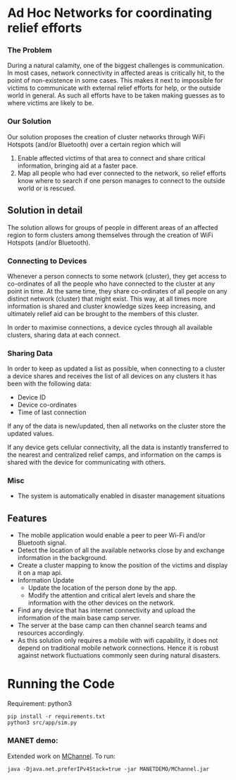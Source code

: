 # Ad Hoc Networks for coordinating relief efforts

### The Problem
During a natural calamity, one of the biggest challenges is communication. In most cases, network connectivity in affected areas is critically hit, to the point of non-existence in some cases. This makes it next to impossible for victims to communicate with external relief efforts for help, or the outside world in general. As such all efforts have to be taken making guesses as to where victims are likely to be.

### Our Solution
Our solution proposes the creation of cluster networks through WiFi Hotspots (and/or Bluetooth) over a certain region which will
1. Enable affected victims of that area to connect and share critical information, bringing aid at a faster pace.
2. Map all people who had ever connected to the network, so relief efforts know where to search if one person manages to connect to the outside world or is rescued.

## Solution in detail
The solution allows for groups of people in different areas of an affected region to form clusters among themselves through the creation of WiFi Hotspots (and/or Bluetooth).

### Connecting to Devices
Whenever a person connects to some network (cluster), they get access to co-ordinates of all the people who have connected to the cluster at any point in time. At the same time, they share co-ordinates of all people on any distinct network (cluster) that might exist. This way, at all times more information is shared and cluster knowledge sizes keep increasing, and ultimately relief aid can be brought to the members of this cluster.

In order to maximise connections, a device cycles through all available clusters, sharing data at each connect.

### Sharing Data
In order to keep as updated a list as possible, when connecting to a cluster a device shares and receives the list of all devices on any clusters it has been with the following data:
 - Device ID
 - Device co-ordinates
 - Time of last connection

If any of the data is new/updated, then all networks on the cluster store the updated values.

If any device gets cellular connectivity, all the data is instantly transferred to the nearest and centralized relief camps, and information on the camps is shared with the device for communicating with others.

### Misc
 - The system is automatically enabled in disaster management situations

## Features

- The mobile application would enable a peer to peer Wi-Fi and/or Bluetooth signal.
- Detect the location of all the available networks close by and exchange information in the background.
- Create a cluster mapping to know the position of the victims and display it on a map api.
- Information Update
  - Update the location of the person done by the app.
  - Modify the attention and critical alert levels and share the information with the other devices on the network.
- Find any device that has internet connectivity and upload the information of the main base camp server.
- The server at the base camp can then channel search teams and resources accordingly.
- As this solution only requires a mobile with wifi capability, it does not depend on traditional mobile network connections. Hence it is robust against network fluctuations commonly seen during natural disasters.

# Running the Code
Requirement: python3

```
pip install -r requirements.txt
python3 src/app/sim.py
```

### MANET demo:
Extended work on [MChannel](http://ast-deim.urv.cat/mchannel/web/mchannel).
To run: 
```
java -Djava.net.preferIPv4Stack=true -jar MANETDEMO/MChannel.jar
```
